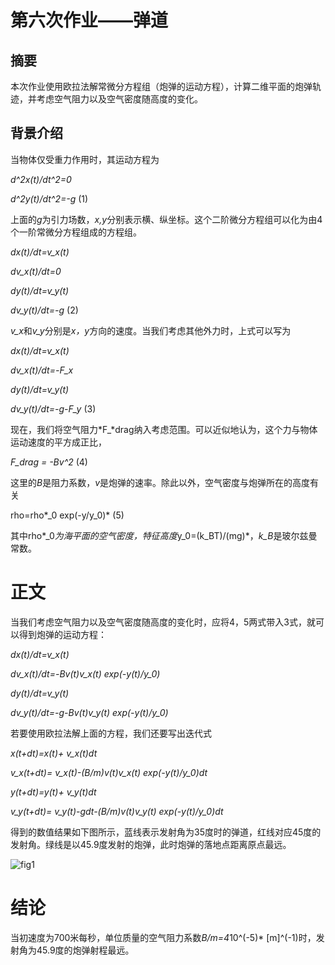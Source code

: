 # 第六次作业——弹道

## 摘要

本次作业使用欧拉法解常微分方程组（炮弹的运动方程），计算二维平面的炮弹轨迹，并考虑空气阻力以及空气密度随高度的变化。

## 背景介绍

当物体仅受重力作用时，其运动方程为

*d^2x(t)/dt^2=0*

*d^2y(t)/dt^2=-g*     (1)

上面的*g*为引力场数，*x,y*分别表示横、纵坐标。这个二阶微分方程组可以化为由4个一阶常微分方程组成的方程组。

*dx(t)/dt=v_x(t)*

*dv_x(t)/dt=0*

*dy(t)/dt=v_y(t)*

*dv_y(t)/dt=-g*     (2)

*v_x*和*v_y*分别是*x，y*方向的速度。当我们考虑其他外力时，上式可以写为

*dx(t)/dt=v_x(t)*

*dv_x(t)/dt=-F_x*

*dy(t)/dt=v_y(t)*

*dv_y(t)/dt=-g-F_y*   (3)

现在，我们将空气阻力*F_*drag纳入考虑范围。可以近似地认为，这个力与物体运动速度的平方成正比，

*F_*drag* = -Bv^2*   (4)

这里的*B*是阻力系数，*v*是炮弹的速率。除此以外，空气密度与炮弹所在的高度有关

rho=rho*_0 exp(-y/y_0)*    (5)

其中rho*_0*为海平面的空气密度，特征高度*y_0=(k_BT)/(mg)*，*k_B*是玻尔兹曼常数。

# 正文

当我们考虑空气阻力以及空气密度随高度的变化时，应将4，5两式带入3式，就可以得到炮弹的运动方程：

*dx(t)/dt=v_x(t)*

*dv_x(t)/dt=-Bv(t)v_x(t) exp(-y(t)/y_0)*

*dy(t)/dt=v_y(t)*

*dv_y(t)/dt=-g-Bv(t)v_y(t) exp(-y(t)/y_0)*

若要使用欧拉法解上面的方程，我们还要写出迭代式

*x(t+dt)=x(t)+ v_x(t)dt*

*v_x(t+dt)= v_x(t)-(B/m)v(t)v_x(t) exp(-y(t)/y_0)dt*

*y(t+dt)=y(t)+ v_y(t)dt*

*v_y(t+dt)= v_y(t)-gdt-(B/m)v(t)v_y(t) exp(-y(t)/y_0)dt*

得到的数值结果如下图所示，蓝线表示发射角为35度时的弹道，红线对应45度的发射角。绿线是以45.9度发射的炮弹，此时炮弹的落地点距离原点最远。

![fig1](https://github.com/zhouyx48/Computational_Physics_2012301020048/blob/master/Documents/Courses/Computational%20Physics/exercise6--cannon_shell_trajectory/ex6_fig1.png)

# 结论

当初速度为700米每秒，单位质量的空气阻力系数*B/m=4*10^(-5)* [m]^(-1)时，发射角为45.9度的炮弹射程最远。
